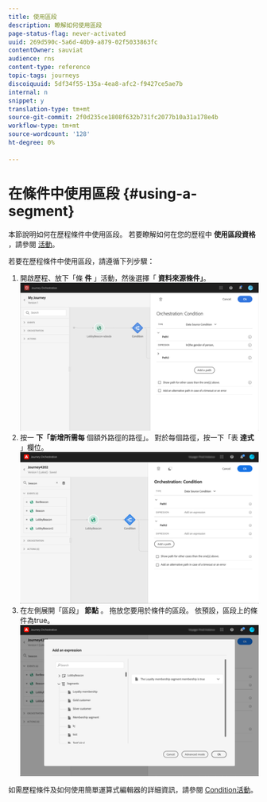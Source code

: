 ```yaml
---
title: 使用區段
description: 瞭解如何使用區段
page-status-flag: never-activated
uuid: 269d590c-5a6d-40b9-a879-02f5033863fc
contentOwner: sauviat
audience: rns
content-type: reference
topic-tags: journeys
discoiquuid: 5df34f55-135a-4ea8-afc2-f9427ce5ae7b
internal: n
snippet: y
translation-type: tm+mt
source-git-commit: 2f0d235ce1808f632b731fc2077b10a31a178e4b
workflow-type: tm+mt
source-wordcount: '128'
ht-degree: 0%

---
```




# 在條件中使用區段 {#using-a-segment}

本節說明如何在歷程條件中使用區段。
若要瞭解如何在您的歷程中 **使用區段資格** ，請參閱 [活動](../building-journeys/event-activities.md#segment-qualification)。

若要在歷程條件中使用區段，請遵循下列步驟：

1. 開啟歷程、放下「條 **件** 」活動，然後選擇「 **資料來源條件」**。
   ![](../assets/journey47.png)
1. 按一 **下「新增所需每** 個額外路徑的路徑」。 對於每個路徑，按一下「表 **達式** 」欄位。
   ![](../assets/segment3.png)
1. 在左側展開「區段」 **節點** 。 拖放您要用於條件的區段。 依預設，區段上的條件為true。
   ![](../assets/segment4.png)

如需歷程條件及如何使用簡單運算式編輯器的詳細資訊，請參閱 [Condition活動](../building-journeys/condition-activity.md#about_condition)。

